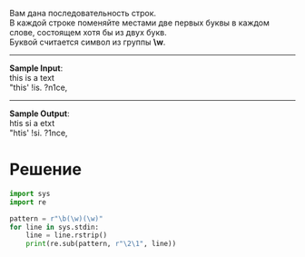 Вам дана последовательность строк.\
В каждой строке поменяйте местами две первых буквы в каждом слове, состоящем хотя бы из двух букв.\
Буквой считается символ из группы **\w**.

---
**Sample Input**:\
this is a text\
"this' !is. ?n1ce,

---
**Sample Output**:\
htis si a etxt\
"htis' !si. ?1nce,
# Решение
```python
import sys
import re

pattern = r"\b(\w)(\w)"
for line in sys.stdin:
    line = line.rstrip()
    print(re.sub(pattern, r"\2\1", line))
```
